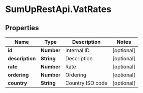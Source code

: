 # SumUpRestApi.VatRates

## Properties
Name | Type | Description | Notes
------------ | ------------- | ------------- | -------------
**id** | **Number** | Internal ID | [optional] 
**description** | **String** | Description | [optional] 
**rate** | **Number** | Rate | [optional] 
**ordering** | **Number** | Ordering | [optional] 
**country** | **String** | Country ISO code | [optional] 
